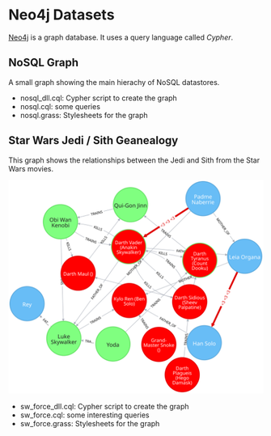 # Neo4j Datasets

[Neo4j](http://neo4j.com/) is a graph database. It uses a query language called _Cypher_.

## NoSQL Graph
A small graph showing the main hierachy of NoSQL datastores.

- nosql_dll.cql: Cypher script to create the graph
- nosql.cql: some queries
- nosql.grass: Stylesheets for the graph

## Star Wars Jedi / Sith Geanealogy
This graph shows the relationships between the Jedi and Sith from the Star Wars movies.

<img src="sw_force.svg">

- sw_force_dll.cql: Cypher script to create the graph
- sw_force.cql: some interesting queries
- sw_force.grass: Stylesheets for the graph


